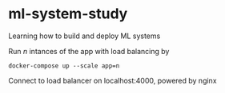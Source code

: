 # ml-system-study
Learning how to build and deploy ML systems

Run *n* intances of the app with load balancing by

`docker-compose up --scale app=n`

Connect to load balancer on localhost:4000, powered by nginx
